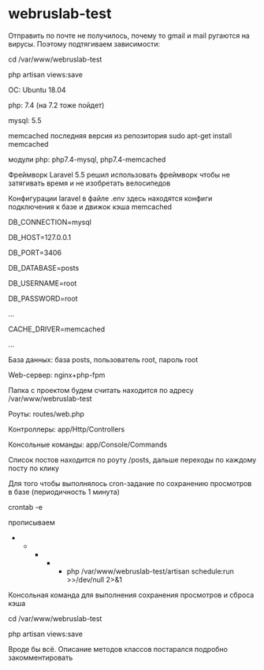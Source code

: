 # webruslab-test

Отправить по почте не получилось, почему то gmail и mail ругаются на вирусы. Поэтому подтягиваем зависимости:

cd /var/www/webruslab-test

php artisan views:save


ОС: Ubuntu 18.04

php: 7.4 (на 7.2 тоже пойдет)

mysql: 5.5

memcached последняя версия из репозитория sudo apt-get install memcached

модули php: php7.4-mysql, php7.4-memcached

Фреймворк Laravel 5.5 решил использовать фреймворк чтобы не затягивать время и не изобретать велосипедов

Конфигурации laravel в файле .env здесь находятся конфиги подключения к базе и движок кэша memcached

DB_CONNECTION=mysql

DB_HOST=127.0.0.1

DB_PORT=3406

DB_DATABASE=posts

DB_USERNAME=root

DB_PASSWORD=root


...

CACHE_DRIVER=memcached

...

База данных: база posts, пользователь root, пароль root

Web-сервер: nginx+php-fpm

Папка с проектом будем считать находится по адресу /var/www/webruslab-test

Роуты: routes/web.php

Контроллеры: app/Http/Controllers

Консольные команды: app/Console/Commands


Список постов находится по роуту /posts, дальше переходы по каждому посту по клику

Для того чтобы выполнялось cron-задание по сохранению просмотров в базе (периодичность 1 минута)

crontab -e

прописываем

* * * * * php /var/www/webruslab-test/artisan schedule:run >>/dev/null 2>&1

Консольная команда для выполнения сохранения просмотров и сброса кэша

cd /var/www/webruslab-test

php artisan views:save

Вроде бы всё. Описание методов классов постарался подробно закомментировать
